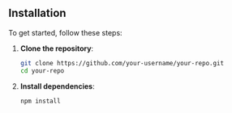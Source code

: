## Installation

To get started, follow these steps:

1. **Clone the repository**:
    ```bash
    git clone https://github.com/your-username/your-repo.git
    cd your-repo
    ```

2. **Install dependencies**:
    ```bash
    npm install
    ```


